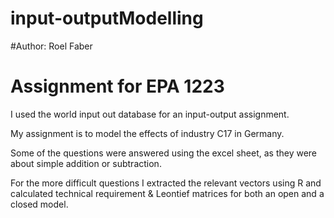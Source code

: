 # input-outputModelling

#Author: Roel Faber

# Assignment for EPA 1223

I used the world input out database for an input-output assignment.

My assignment is to model the effects of industry C17 in Germany.

Some of the questions were answered using the excel sheet, as they were about simple addition or subtraction.

For the more difficult questions I extracted the relevant vectors using R and calculated technical requirement & Leontief matrices for both an open and a closed model.


